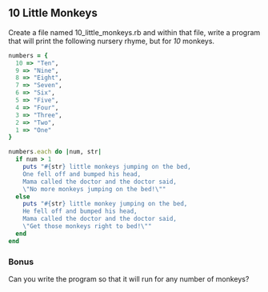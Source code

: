 ## 10 Little Monkeys

Create a file named 10_little_monkeys.rb and within that file, write a program that will print the following nursery rhyme, but for *10* monkeys.

```ruby
numbers = {
  10 => "Ten",
  9 => "Nine",
  8 => "Eight",
  7 => "Seven",
  6 => "Six",
  5 => "Five",
  4 => "Four",
  3 => "Three",
  2 => "Two",
  1 => "One"
}

numbers.each do |num, str|
  if num > 1
    puts "#{str} little monkeys jumping on the bed,
    One fell off and bumped his head,
    Mama called the doctor and the doctor said,
    \"No more monkeys jumping on the bed!\""
  else
    puts "#{str} little monkey jumping on the bed,
    He fell off and bumped his head,
    Mama called the doctor and the doctor said,
    \"Get those monkeys right to bed!\""
  end
end
```
### Bonus
Can you write the program so that it will run for any number of monkeys?
